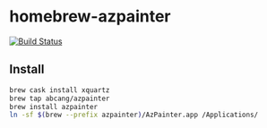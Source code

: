 # homebrew-azpainter

[![Build Status](https://travis-ci.com/abcang/homebrew-azpainter.svg?branch=master)](https://travis-ci.com/abcang/homebrew-azpainter)

## Install

```bash
brew cask install xquartz
brew tap abcang/azpainter
brew install azpainter
ln -sf $(brew --prefix azpainter)/AzPainter.app /Applications/
```
